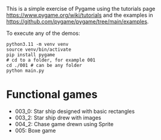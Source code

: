 This is a simple exercise of Pygame using the tutorials page https://www.pygame.org/wiki/tutorials and the examples in https://github.com/pygame/pygame/tree/main/examples.

To execute any of the demos:
```
python3.11 -m venv venv
source venv/bin/activate
pip install pygame
# cd to a folder, for example 001
cd ./001 # can be any folder
python main.py
```

# Functional games
- 003_0: Star ship designed with basic rectangles
- 003_2: Star ship drew with images
- 004_2: Chase game drewn using Sprite
- 005: Boxe game